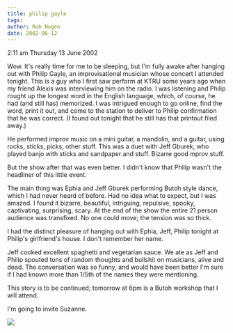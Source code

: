 ```yaml
---
title: philip gayle
tags: 
author: Rob Nugen
date: 2002-06-12
---
```


<p class=date>2:11 am Thursday 13 June 2002</p>

<p>Wow.  It's really time for me to be sleeping, but I'm fully awake after
hanging out with Philip Gayle, an improvisational musician whose concert I
attended tonight.  This is a guy who I first saw perform at KTRU some years
ago when my friend Alexis was interviewing him on the radio.  I was
listening and Philip rought up the longest word in the English language,
which, of course, he had (and still has) memorized.  I was intrigued enough
to go online, find the word, print it out, and come to the station to
deliver to Philip confirmation that he was correct. (I found out tonight
that he still has that printout filed away.)</p>

<p>He performed improv music on a mini guitar, a mandolin, and a guitar,
using rocks, sticks, picks, other stuff.  This was a duet with Jeff Gburek,
who played banjo with sticks and sandpaper and stuff.  Bizarre good mprov
stuff.</p>

<p>But the show after that was even better.  I didn't know that Philip
wasn't the headliner of this little event. </p>

<p>The main thing was Ephia and Jeff Gburek performing Butoh style dance,
which I had never heard of before.  Had no idea what to expect, but I was
amazed.  I found it bizarre, beautiful, intriguing, repulsive, spooky,
captivating, surprising, scary.  At the end of the show the entire 21 person
audience was transfixed.  No one could move; the tension was so thick.</p>

<p>I had the distinct pleasure of hanging out with Ephia, Jeff, Philip
tonight at Philip's girlfriend's house.  I don't remember her name.</p>

<p>Jeff cooked excellent spaghetti and vegetarian sauce.  We ate as Jeff and
Philip spouted tons of random thoughts and bullshit on musicians, alive and
dead.  The conversation was so funny, and would have been better I'm sure if
I had known more than 1/5th of the names they were mentioning.</p>

<p>This story is to be continued; tomorrow at 6pm is a Butoh workshop that I
will attend.</p>

<p>I'm going to invite Suzanne.</p>

<p><img src="/images/rob/wL-ROB.gif"/></p>

